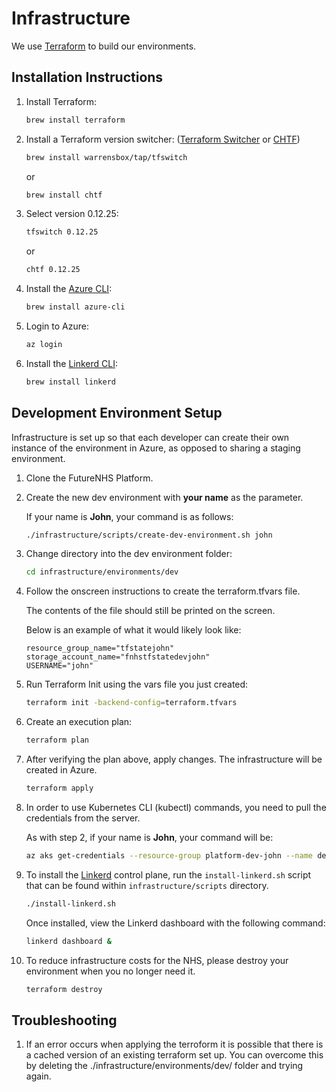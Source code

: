 # Infrastructure

We use [Terraform](https://www.terraform.io/) to build our environments.

## Installation Instructions

1. Install Terraform:

   ```bash
   brew install terraform
   ```

1. Install a Terraform version switcher:
   ([Terraform Switcher](https://github.com/warrensbox/terraform-switcher)
   or [CHTF](https://github.com/Yleisradio/homebrew-terraforms))

   ```bash
   brew install warrensbox/tap/tfswitch
   ```

   or

   ```bash
   brew install chtf
   ```

1. Select version 0.12.25:

   ```bash
   tfswitch 0.12.25
   ```

   or

   ```bash
   chtf 0.12.25
   ```

1. Install the [Azure CLI](https://docs.microsoft.com/en-us/cli/azure/install-azure-cli?view=azure-cli-latest):

   ```bash
   brew install azure-cli
   ```

1. Login to Azure:

   ```bash
   az login
   ```

1. Install the [Linkerd CLI](https://linkerd.io/2/getting-started/):

   ```bash
   brew install linkerd
   ```

## Development Environment Setup

Infrastructure is set up so that each developer can create their own instance of the environment in Azure,
as opposed to sharing a staging environment.

1. Clone the FutureNHS Platform.

1. Create the new dev environment with **your name** as the parameter.

   If your name is **John**, your command is as follows:

   ```bash
   ./infrastructure/scripts/create-dev-environment.sh john
   ```

1. Change directory into the dev environment folder:

   ```bash
   cd infrastructure/environments/dev
   ```

1. Follow the onscreen instructions to create the terraform.tfvars file.

   The contents of the file should still be printed on the screen.

   Below is an example of what it would likely look like:

   ```hcl-terraform
   resource_group_name="tfstatejohn"
   storage_account_name="fnhstfstatedevjohn"
   USERNAME="john"
   ```

1. Run Terraform Init using the vars file you just created:

   ```bash
   terraform init -backend-config=terraform.tfvars
   ```

1. Create an execution plan:

   ```bash
   terraform plan
   ```

1. After verifying the plan above, apply changes. The infrastructure will be created in Azure.

   ```bash
   terraform apply
   ```

1. In order to use Kubernetes CLI (kubectl) commands, you need to pull the credentials from the server.

   As with step 2, if your name is **John**, your command will be:

   ```bash
   az aks get-credentials --resource-group platform-dev-john --name dev-john
   ```

1. To install the [Linkerd](https://linkerd.io/) control plane, run the `install-linkerd.sh` script that can be found within `infrastructure/scripts` directory.

   ```bash
   ./install-linkerd.sh
   ```

   Once installed, view the Linkerd dashboard with the following command:

   ```bash
   linkerd dashboard &
   ```

1. To reduce infrastructure costs for the NHS, please destroy your environment when you no longer need it.

   ```bash
   terraform destroy
   ```

## Troubleshooting

1. If an error occurs when applying the terroform it is possible that there is a cached version of an existing terraform set up. You can overcome this by deleting the ./infrastructure/environments/dev/ folder and trying again.
